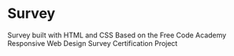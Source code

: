 # Survey
Survey built with HTML and CSS
Based on the Free Code Academy Responsive Web Design Survey Certification Project